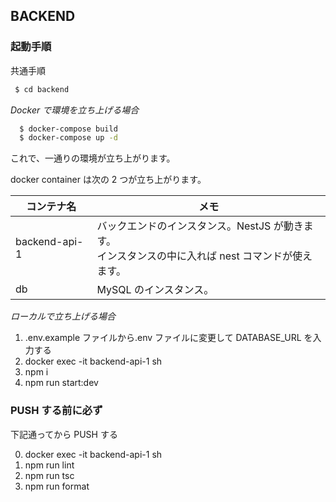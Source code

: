 ## BACKEND

### 起動手順

共通手順

```bash
 $ cd backend
```

_Docker で環境を立ち上げる場合_

```bash
  $ docker-compose build
  $ docker-compose up -d
```

これで、一通りの環境が立ち上がります。


docker container は次の 2 つが立ち上がります。

| コンテナ名            | メモ                                                                                                  |
| --------------------- | ----------------------------------------------------------------------------------------------------- |
| backend-api-1 | バックエンドのインスタンス。NestJS が動きます。<br>インスタンスの中に入れば nest コマンドが使えます。 |
| db                    | MySQL のインスタンス。<br>                                                                          |

_ローカルで立ち上げる場合_

1. .env.example ファイルから.env ファイルに変更して DATABASE_URL を入力する
2. docker exec -it backend-api-1 sh
3. npm i
4. npm run start:dev

### PUSH する前に必ず

下記通ってから PUSH する

0. docker exec -it backend-api-1 sh
1. npm run lint
2. npm run tsc
3. npm run format
